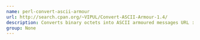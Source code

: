 ```yaml
---
name: perl-convert-ascii-armour
url: http://search.cpan.org/~VIPUL/Convert-ASCII-Armour-1.4/
description: Converts binary octets into ASCII armoured messages URL : http://search.
group: None
---
```

